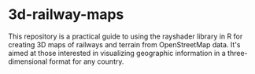 # 3d-railway-maps
This repository is a practical guide to using the rayshader library in R for creating 3D maps of railways and terrain from OpenStreetMap data. It's aimed at those interested in visualizing geographic information in a three-dimensional format for any country.
